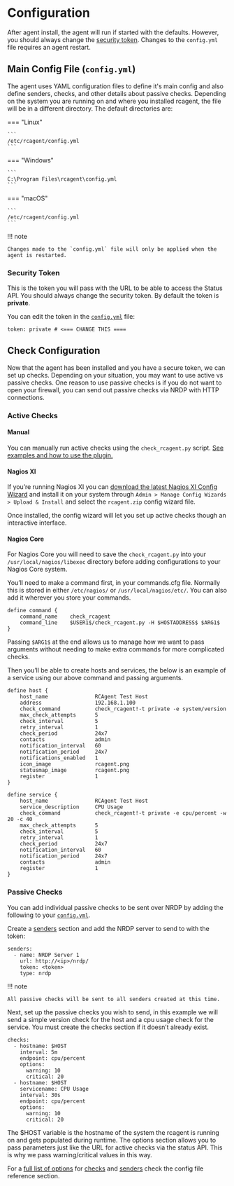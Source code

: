 # Configuration

After agent install, the agent will run if started with the defaults. However, you should always change the [security token](#security-token). Changes to the `config.yml` file requires an agent restart.

## Main Config File (`config.yml`)

The agent uses YAML configuration files to define it's main config and also define senders, checks, and other details about passive checks. Depending on the system you are running on and where you installed rcagent, the file will be in a different directory. The default directories are:

=== "Linux"

	```
	/etc/rcagent/config.yml
	```

=== "Windows"

	```
	C:\Program Files\rcagent\config.yml
	```

=== "macOS"

	```
	/etc/rcagent/config.yml
	```

!!! note

	Changes made to the `config.yml` file will only be applied when the agent is restarted.

### Security Token

This is the token you will pass with the URL to be able to access the Status API. You should always change the security token. By default the token is **private**.

You can edit the token in the [`config.yml`](#main-config-file-configyml) file:

```
token: private # <=== CHANGE THIS ====
```

## Check Configuration

Now that the agent has been installed and you have a secure token, we can set up checks. Depending on your situation, you may want to use active vs passive checks. One reason to use passive checks is if you do not want to open your firewall, you can send out passive checks via NRDP with HTTP connections.

### Active Checks

#### Manual

You can manually run active checks using the `check_rcagent.py` script. [See examples and how to use the plugin.](../../checks/active-checks/#using-check_rcagentpy)

#### Nagios XI

If you’re running Nagios XI you can [download the latest Nagios XI Config Wizard](https://github.com/rechecked/rcagent-nagiosxi/releases/latest/download/rcagent.zip) and install it on your system through `Admin > Manage Config Wizards > Upload & Install` and select the `rcagent.zip` config wizard file.

Once installed, the config wizard will let you set up active checks though an interactive interface.

#### Nagios Core

For Nagios Core you will need to save the `check_rcagent.py` into your `/usr/local/nagios/libexec` directory before adding configurations to your Nagios Core system.

You’ll need to make a command first, in your commands.cfg file. Normally this is stored in either `/etc/nagios/` or `/usr/local/nagios/etc/`. You can also add it wherever you store your commands.

```
define command {
	command_name    check_rcagent
	command_line    $USER1$/check_rcagent.py -H $HOSTADDRESS$ $ARG1$
}
```

Passing `$ARG1$` at the end allows us to manage how we want to pass arguments without needing to make extra commands for more complicated checks.

Then you’ll be able to create hosts and services, the below is an example of a service using our above command and passing arguments.

```
define host {
	host_name               RCAgent Test Host
	address                 192.168.1.100
	check_command           check_rcagent!-t private -e system/version
	max_check_attempts      5
	check_interval          5
	retry_interval          1
	check_period            24x7
	contacts                admin
	notification_interval   60
	notification_period     24x7
	notifications_enabled   1
	icon_image              rcagent.png
	statusmap_image         rcagent.png
	register                1
}

define service {
	host_name               RCAgent Test Host
	service_description     CPU Usage
	check_command           check_rcagent!-t private -e cpu/percent -w 20 -c 40
	max_check_attempts      5
	check_interval          5
	retry_interval          1
	check_period            24x7
	notification_interval   60
	notification_period     24x7
	contacts                admin
	register                1
}
```

### Passive Checks

You can add individual passive checks to be sent over NRDP by adding the following to your [`config.yml`](#main-config-file-configyml).

Create a [senders](../../config/options#senders) section and add the NRDP server to send to with the token:

```
senders:
  - name: NRDP Server 1
	url: http://<ip>/nrdp/
	token: <token>
	type: nrdp
```

!!! note

	All passive checks will be sent to all senders created at this time.

Next, set up the passive checks you wish to send, in this example we will send a simple version check for the host and a cpu usage check for the service. You must create the checks section if it doesn’t already exist.

```
checks:
  - hostname: $HOST
	interval: 5m
	endpoint: cpu/percent
	options:
	  warning: 10
	  critical: 20
  - hostname: $HOST
	servicename: CPU Usage
	interval: 30s
	endpoint: cpu/percent
	options:
	  warning: 10
	  critical: 20
```

The $HOST variable is the hostname of the system the rcagent is running on and gets populated during runtime. The options section allows you to pass parameters just like the URL for active checks via the status API. This is why we pass warning/critical values in this way.

For a [full list of options](../../config/options) for [checks](../../config/checks) and [senders](../../config/options#senders) check the config file reference section.
